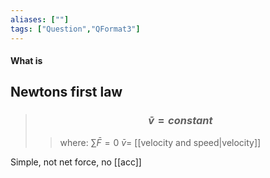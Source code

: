 ```yaml
---
aliases: [""]
tags: ["Question","QFormat3"]
---
```


#### What is
## Newtons first law
> ### $$ \bar{v} = constant $$ 
>> where:
>> $\sum\limits \bar{F}=0$
>> $\bar{v}=$ [[velocity and speed|velocity]]

Simple, not net force, no [[acc]]